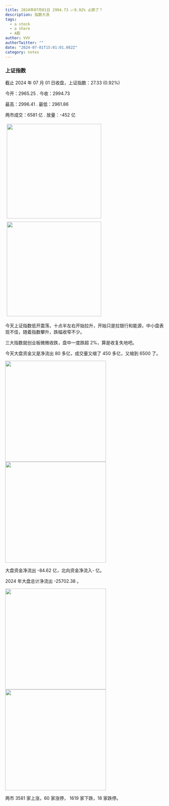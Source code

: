 ```yaml
---
title: 2024年07月01日 2994.73 📈0.92% 止跌了？
description: 指数大涨
tags:
  - a stock
  - a share
  - A股
author: VVV
authorTwitter: ""
date: "2024-07-01T15:01:01.082Z"
category: notes
---
```


### 上证指数

截止 2024 年 07 月 01 日收盘，上证指数：<span class="font-semibold text-r-5">27.33 (0.92%)</span>

今开：<span class="font-semibold text-g-5">2965.25 </span> . 今收：<span class="font-semibold text-r-5">2994.73 </span>

最高：<span class="font-semibold text-r-5">2996.41 </span> . 最低：<span class="font-semibold text-g-5">2961.86 </span>

两市成交：<span class="font-semibold">6581 亿</span> . 放量：<span class="font-semibold text-g-5">-452 亿</span>

<img src="/images/uploads/2024-07/20240701-zs-sh.png" style="width: 300px;display:inline-block;margin: 5px">
<img src="/images/uploads/2024-07/20240701-zs-sh-rk.png" style="width: 300px;display:inline-block;margin: 5px">

今天上证指数低开震荡，十点半左右开始拉升，开始只是拉银行和能源，中小盘表现不佳，随着指数攀升，跌幅收窄不少。

三大指数就创业板微微收跌，盘中一度跌超 2%，算是收复失地吧。

今天大盘资金又是净流出 80 多亿，成交量又缩了 450 多亿，又缩到 6500 了。

<img src="/images/uploads/2024-07/20240701-zs-global.png" width="320">
<img src="/images/uploads/2024-07/20240701-zs-bs.png" width="320">

大盘资金净流出 <span class="font-semibold text-g-5">-84.62 亿</span>，北向资金净流入<span class="font-semibold text-r-5">- 亿</span>。

2024 年大盘总计净流出 <span class="font-semibold text-g-8">-25702.38 </span>。

<img src="/images/uploads/2024-07/20240701-zs-as.png" width="320">
<img src="/images/uploads/2024-07/20240701-zs-zdtj.png" width="320">

两市 <span class="font-semibold text-r-6">3581</span> 家上涨，60 家涨停， <span class="text-g-6">1619</span> 家下跌，18 家跌停。
